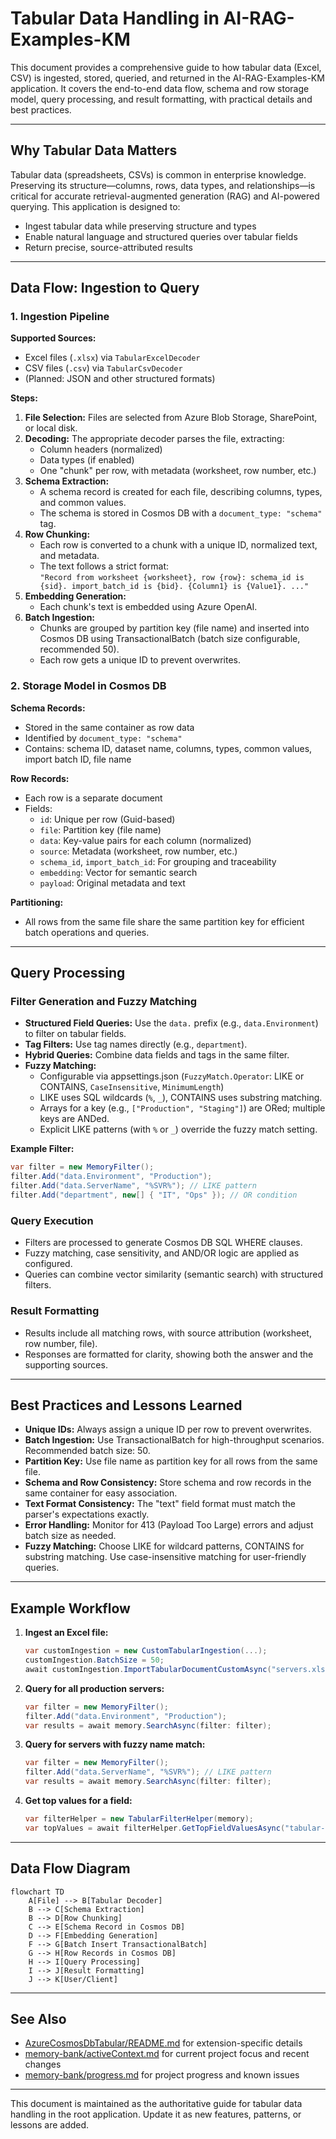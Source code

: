 # Tabular Data Handling in AI-RAG-Examples-KM

This document provides a comprehensive guide to how tabular data (Excel, CSV) is ingested, stored, queried, and returned in the AI-RAG-Examples-KM application. It covers the end-to-end data flow, schema and row storage model, query processing, and result formatting, with practical details and best practices.

---

## Why Tabular Data Matters

Tabular data (spreadsheets, CSVs) is common in enterprise knowledge. Preserving its structure—columns, rows, data types, and relationships—is critical for accurate retrieval-augmented generation (RAG) and AI-powered querying. This application is designed to:
- Ingest tabular data while preserving structure and types
- Enable natural language and structured queries over tabular fields
- Return precise, source-attributed results

---

## Data Flow: Ingestion to Query

### 1. Ingestion Pipeline

**Supported Sources:**  
- Excel files (`.xlsx`) via `TabularExcelDecoder`
- CSV files (`.csv`) via `TabularCsvDecoder`
- (Planned: JSON and other structured formats)

**Steps:**
1. **File Selection:** Files are selected from Azure Blob Storage, SharePoint, or local disk.
2. **Decoding:** The appropriate decoder parses the file, extracting:
   - Column headers (normalized)
   - Data types (if enabled)
   - One "chunk" per row, with metadata (worksheet, row number, etc.)
3. **Schema Extraction:**  
   - A schema record is created for each file, describing columns, types, and common values.
   - The schema is stored in Cosmos DB with a `document_type: "schema"` tag.
4. **Row Chunking:**  
   - Each row is converted to a chunk with a unique ID, normalized text, and metadata.
   - The text follows a strict format:  
     `"Record from worksheet {worksheet}, row {row}: schema_id is {sid}. import_batch_id is {bid}. {Column1} is {Value1}. ..."`
5. **Embedding Generation:**  
   - Each chunk's text is embedded using Azure OpenAI.
6. **Batch Ingestion:**  
   - Chunks are grouped by partition key (file name) and inserted into Cosmos DB using TransactionalBatch (batch size configurable, recommended 50).
   - Each row gets a unique ID to prevent overwrites.

### 2. Storage Model in Cosmos DB

**Schema Records:**
- Stored in the same container as row data
- Identified by `document_type: "schema"`
- Contains: schema ID, dataset name, columns, types, common values, import batch ID, file name

**Row Records:**
- Each row is a separate document
- Fields:
  - `id`: Unique per row (Guid-based)
  - `file`: Partition key (file name)
  - `data`: Key-value pairs for each column (normalized)
  - `source`: Metadata (worksheet, row number, etc.)
  - `schema_id`, `import_batch_id`: For grouping and traceability
  - `embedding`: Vector for semantic search
  - `payload`: Original metadata and text

**Partitioning:**
- All rows from the same file share the same partition key for efficient batch operations and queries.

---

## Query Processing

### Filter Generation and Fuzzy Matching

- **Structured Field Queries:** Use the `data.` prefix (e.g., `data.Environment`) to filter on tabular fields.
- **Tag Filters:** Use tag names directly (e.g., `department`).
- **Hybrid Queries:** Combine data fields and tags in the same filter.
- **Fuzzy Matching:**  
  - Configurable via appsettings.json (`FuzzyMatch.Operator`: LIKE or CONTAINS, `CaseInsensitive`, `MinimumLength`)
  - LIKE uses SQL wildcards (`%`, `_`), CONTAINS uses substring matching.
  - Arrays for a key (e.g., `["Production", "Staging"]`) are ORed; multiple keys are ANDed.
  - Explicit LIKE patterns (with `%` or `_`) override the fuzzy match setting.

**Example Filter:**
```csharp
var filter = new MemoryFilter();
filter.Add("data.Environment", "Production");
filter.Add("data.ServerName", "%SVR%"); // LIKE pattern
filter.Add("department", new[] { "IT", "Ops" }); // OR condition
```

### Query Execution

- Filters are processed to generate Cosmos DB SQL WHERE clauses.
- Fuzzy matching, case sensitivity, and AND/OR logic are applied as configured.
- Queries can combine vector similarity (semantic search) with structured filters.

### Result Formatting

- Results include all matching rows, with source attribution (worksheet, row number, file).
- Responses are formatted for clarity, showing both the answer and the supporting sources.

---

## Best Practices and Lessons Learned

- **Unique IDs:** Always assign a unique ID per row to prevent overwrites.
- **Batch Ingestion:** Use TransactionalBatch for high-throughput scenarios. Recommended batch size: 50.
- **Partition Key:** Use file name as partition key for all rows from the same file.
- **Schema and Row Consistency:** Store schema and row records in the same container for easy association.
- **Text Format Consistency:** The "text" field format must match the parser's expectations exactly.
- **Error Handling:** Monitor for 413 (Payload Too Large) errors and adjust batch size as needed.
- **Fuzzy Matching:** Choose LIKE for wildcard patterns, CONTAINS for substring matching. Use case-insensitive matching for user-friendly queries.

---

## Example Workflow

1. **Ingest an Excel file:**
   ```csharp
   var customIngestion = new CustomTabularIngestion(...);
   customIngestion.BatchSize = 50;
   await customIngestion.ImportTabularDocumentCustomAsync("servers.xlsx", "server-inventory");
   ```

2. **Query for all production servers:**
   ```csharp
   var filter = new MemoryFilter();
   filter.Add("data.Environment", "Production");
   var results = await memory.SearchAsync(filter: filter);
   ```

3. **Query for servers with fuzzy name match:**
   ```csharp
   var filter = new MemoryFilter();
   filter.Add("data.ServerName", "%SVR%"); // LIKE pattern
   var results = await memory.SearchAsync(filter: filter);
   ```

4. **Get top values for a field:**
   ```csharp
   var filterHelper = new TabularFilterHelper(memory);
   var topValues = await filterHelper.GetTopFieldValuesAsync("tabular-index", "data", "environment");
   ```

---

## Data Flow Diagram

```mermaid
flowchart TD
    A[File] --> B[Tabular Decoder]
    B --> C[Schema Extraction]
    B --> D[Row Chunking]
    C --> E[Schema Record in Cosmos DB]
    D --> F[Embedding Generation]
    F --> G[Batch Insert TransactionalBatch]
    G --> H[Row Records in Cosmos DB]
    H --> I[Query Processing]
    I --> J[Result Formatting]
    J --> K[User/Client]
```

---

## See Also

- [AzureCosmosDbTabular/README.md](./AzureCosmosDbTabular/README.md) for extension-specific details
- [memory-bank/activeContext.md](./memory-bank/activeContext.md) for current project focus and recent changes
- [memory-bank/progress.md](./memory-bank/progress.md) for project progress and known issues

---

This document is maintained as the authoritative guide for tabular data handling in the root application. Update it as new features, patterns, or lessons are added.

